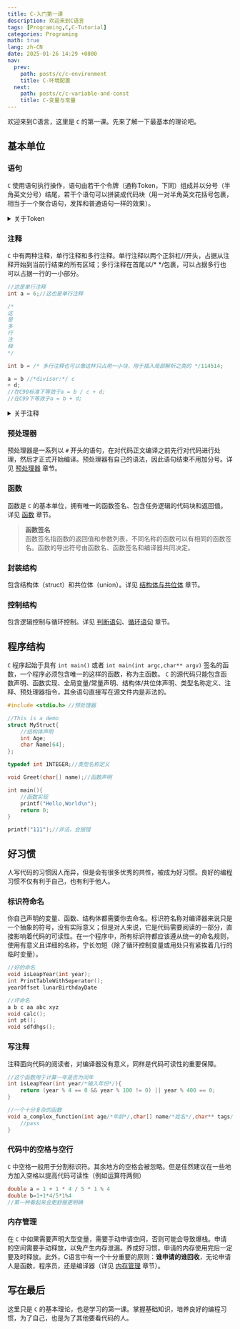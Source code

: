 ```yaml
---
title: C-入门第一课
description: 欢迎来到C语言
tags: [Programing,C,C-Tutorial]
categories: Programing
math: true
lang: zh-CN
date: 2025-01-26 14:29 +0800
nav:
  prev: 
    path: posts/c/c-environment
    title: C-环境配置
  next: 
    path: posts/c/c-variable-and-const
    title: C-变量与常量
--- 
```


欢迎来到C语言，这里是 `C` 的第一课。先来了解一下最基本的理论吧。

## 基本单位

### 语句

`C` 使用语句执行操作，语句由若干个令牌（通称Token，下同）组成并以分号（半角英文分号）结尾，若干个语句可以拼装成代码块（用一对半角英文花括号包裹，相当于一个聚合语句，发挥和普通语句一样的效果）。

<Details>
<Summary>关于Token</Summary>
Token分为一下几类：

1. 关键字（Keywords），是 `C` 内部的保留字，不能作为变量名、常量名或其他标识符名称。
2. 标识符（Identifiers），是程序中变量、函数、数组等的名字，由字母（大写或小写）、数字和下划线组成，但第一个字符必须是字母或下划线。此外， `C` 对大小写敏感， `Language` 和 `language` 就是不同的标识符。
3. 常量（Constants），是固定值，在程序执行期间不会改变，包括字面常量和const常量。
4. 字符串字面量（String Literals），是由双引号括起来的字符序列。
5. 运算符（Operators），用于执行各种操作，如算术运算、逻辑运算、比较运算等。
6. 分隔符（Separators），用于分隔语句和表达式。

![CToken](https://cdn.shigure.link/c-index/C-Token.jpg)

```c
//关键字
for
int
break
goto
static

//标识符
h264
_homo114514
o1o1o1o1

//字面常量
#define HOMO 114514
123456
//const常量
const int CONST = 114514

//字符串字面量
"114514"

//运算符
+-*/ >> << ? > !=

//分隔符
{} [] () ; ,
```

</Details>

### 注释

`C` 中有两种注释，单行注释和多行注释。单行注释以两个正斜杠//开头，占据从注释开始到当前行结束的所有区域；多行注释在首尾以/\* \*/包裹，可以占据多行也可以占据一行的一小部分。

```c
//这是单行注释
int a = 6;//这也是单行注释

/*
这
是
多
行
注
释
*/

int b = /* 多行注释也可以像这样只占用一小块，用于插入局部解析之类的 */114514;

a = b //*divisor:*/ c
+ d;
//在C90标准下等效于a = b / c + d;
//在C99下等效于a = b + d;
```

<Details>
<Summary>关于注释</Summary>
C的注释在编译时会被编译器完全忽略并去除，不会影响代码逻辑。注释是写给人看的，用于注明代码功能，解释代码逻辑等一系列增加代码可读性的操作，还有一个用处是临时关闭一些不需要的语句（直接给某个语句注释调就可以在不删除语句的情况下跳过执行这条语句）。

写好注释是个好习惯，不仅为了自己，也是为了别人。
</Details>

### 预处理器

预处理器是一系列以 `#` 开头的语句，在对代码正文编译之前先行对代码进行处理，然后才正式开始编译。预处理器有自己的语法，因此语句结束不用加分号。详见 [预处理器](../c-preprocessor) 章节。

### 函数

函数是 `C` 的基本单位，拥有唯一的函数签名、包含任务逻辑的代码块和返回值。详见 [函数](../c-function) 章节。

> **函数签名**<br>函数签名指函数的返回值和参数列表，不同名称的函数可以有相同的函数签名。函数的导出符号由函数名、函数签名和编译器共同决定。

### 封装结构

包含结构体（struct）和共位体（union）。详见 [结构体与共位体](../c-struct-and-union) 章节。

### 控制结构

包含逻辑控制与循环控制。详见 [判断语句](../c-decision-statement)、[循环语句](../c-loop-statement) 章节。

## 程序结构

 `C` 程序起始于具有 `int main()` 或者 `int main(int argc,char** argv)` 签名的函数，一个程序必须包含唯一的这样的函数，称为主函数。 `C` 的源代码只能包含函数声明、函数实现、全局变量/常量声明、结构体/共位体声明、类型名称定义、注释、预处理器指令，其余语句直接写在源文件内是非法的。

```c
#include <stdio.h> //预处理器

//This is a demo
struct MyStruct{
    //结构体声明
    int Age;
    char Name[64];
};

typedef int INTEGER;//类型名称定义

void Greet(char[] name);//函数声明

int main(){
    //函数实现
    printf("Hello,World\n");
    return 0;
}

printf("111");//非法，会报错
```

## 好习惯

人写代码的习惯因人而异，但是会有很多优秀的共性，被成为好习惯。良好的编程习惯不仅有利于自己，也有利于他人。

### 标识符命名

你自己声明的变量、函数、结构体都需要你去命名。标识符名称对编译器来说只是一个抽象的符号，没有实际意义；但是对人来说，它是代码需要阅读的一部分，直接影响着代码的可读性。在一个程序中，所有标识符都应该遵从统一的命名规则，使用有意义且详细的名称，宁长勿短（除了循环控制变量或用处只有紧挨着几行的临时变量）。

```c
//好的命名
void isLeapYear(int year);
int PrintTableWithSeperator();
yearOffset lunarBirthdayDate

//坏命名
a b c aa abc xyz
void calc();
int pt();
void sdfdhgs();
```

### 写注释

注释面向代码的阅读者，对编译器没有意义，同样是代码可读性的重要保障。

```c
//这个函数用于计算一年是否为闰年
int isLeapYear(int year/*输入年份*/){
    return (year % 4 == 0 && year % 100 != 0) || year % 400 == 0;
}

//一个十分复杂的函数
void a_complex_function(int age/*年龄*/,char[] name/*姓名*/,char** tags/*标签，一个字符串数组*/){
    //pass
}
```

### 代码中的空格与空行

 `C` 中空格一般用于分割标识符。其余地方的空格会被忽略。但是任然建议在一些地方加入空格以提高代码可读性（例如运算符两侧）

```c
double a = 1 + 1 * 4 / 5 * 1 % 4
double b=1+1*4/5*1%4
//第一种看起来会更舒服更明确
```

### 内存管理

在 `C` 中如果需要声明大型变量，需要手动申请空间，否则可能会导致爆栈。申请的空间需要手动释放，以免产生内存泄漏。养成好习惯，申请的内存使用完后一定要及时释放。此外，C语言中有一个十分重要的原则：**谁申请的谁回收**，无论申请人是函数，程序员，还是编译器（详见 [内存管理](../c-memory-manage) 章节）。

## 写在最后

这里只是 `C` 的基本理论，也是学习的第一课。掌握基础知识，培养良好的编程习惯，为了自己，也是为了其他要看代码的人。
